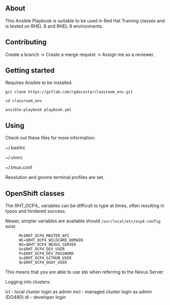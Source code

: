 ## About

This Ansible Playbook is suitable to be used in Red Hat Training classes and is tested on RHEL 8 and RHEL 9 environments. 

## Contributing

Create a branch -> Create a merge request -> Assign me as a reviewer.

## Getting started

Requires Ansible to be installed.

```
git clone https://gitlab.com/rgdacosta/classroom_env.git

cd classroom_env

ansible-playbook playbook.yml
```

## Using

Check out these files for more information:

~/.bashrc

~/.vimrc

~/.tmux.conf

Resolution and gnome terminal profiles are set.

## OpenShift classes

The RHT_OCP4_ variables can be difficult to type at times, often resulting in typos and hindered success. 

Newer, simpler variables are available should `/usr/local/etc/ocp4.config` exist.

```
      M=$RHT_OCP4_MASTER_API
      WC=$RHT_OCP4_WILDCARD_DOMAIN
      NS=$RHT_OCP4_NEXUS_SERVER
      U=$RHT_OCP4_DEV_USER
      P=$RHT_OCP4_DEV_PASSWORD
      G=$RHT_OCP4_GITHUB_USER
      Q=$RHT_OCP4_QUAY_USER
```

This means that you are able to use `$NS` when referring to the Nexus Server

Logging into clusters:

lcl - local cluster login as admin
mcl - managed cluster login as admin (DO480)
dl - developer login




